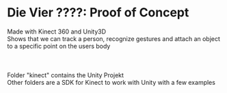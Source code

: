 # Die Vier ????: Proof of Concept
Made with Kinect 360 and Unity3D </br>
Shows that we can track a person, recognize gestures and attach an object to a specific point on the users body</br>
</br>
</br>
</br>
Folder "kinect" contains the Unity Projekt</br>
Other folders are a SDK for Kinect to work with Unity with a few examples</br>
</br>
</br>
</br>



